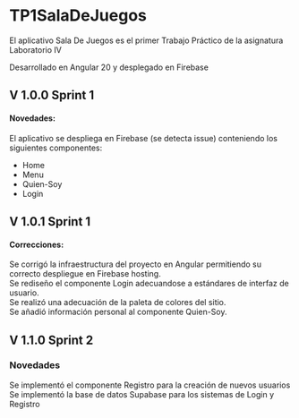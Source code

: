 # TP1SalaDeJuegos
El aplicativo Sala De Juegos es el primer Trabajo Práctico de la asignatura Laboratorio IV  


Desarrollado en Angular 20 y desplegado en Firebase

## V 1.0.0 Sprint 1
#### Novedades:
El aplicativo se despliega en Firebase (se detecta issue) conteniendo los siguientes componentes:
* Home
* Menu
* Quien-Soy
* Login

## V 1.0.1 Sprint 1
#### Correcciones:
Se corrigó la infraestructura del proyecto en Angular permitiendo su correcto despliegue en Firebase hosting.  
Se rediseño el componente Login adecuandose a estándares de interfaz de usuario.  
Se realizó una adecuación de la paleta de colores del sitio.  
Se añadió información personal al componente Quien-Soy.

## V 1.1.0 Sprint 2
### Novedades
Se implementó el componente Registro para la creación de nuevos usuarios
Se implementó la base de datos Supabase para los sistemas de Login y Registro